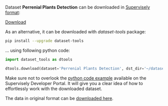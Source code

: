 Dataset **Perrenial Plants Detection** can be downloaded in [Supervisely format](https://developer.supervisely.com/api-references/supervisely-annotation-json-format):

 [Download](https://assets.supervisely.com/supervisely-supervisely-assets-public/teams_storage/2/X/FS/2ZFaVRbCd4LSo9aJmRkud8u7xVNBlHZ2awQv3f5RpYrECisqC67T6pvSaUDQVCnp8PO5mMRUe6fW7EsO0tZsUdO7vV3plHWbYjyEm5Kq7SlDDAxjCweJr1A1HTri.tar)

As an alternative, it can be downloaded with *dataset-tools* package:
``` bash
pip install --upgrade dataset-tools
```

... using following python code:
``` python
import dataset_tools as dtools

dtools.download(dataset='Perrenial Plants Detection', dst_dir='~/dataset-ninja/')
```
Make sure not to overlook the [python code example](https://developer.supervisely.com/getting-started/python-sdk-tutorials/iterate-over-a-local-project) available on the Supervisely Developer Portal. It will give you a clear idea of how to effortlessly work with the downloaded dataset.

The data in original format can be [downloaded here](https://www.kaggle.com/datasets/benediktgeisler/perrenial-plants-detection/download?datasetVersionNumber=2).